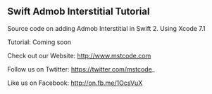 ## Swift Admob Interstitial Tutorial

Source code on adding Admob Interstitial in Swift 2. Using Xcode 7.1

Tutorial: Coming soon

Check out our Website: http://www.mstcode.com

Follow us on Twtitter: https://twitter.com/mstcode_

Like us on Facebook: http://on.fb.me/1OcsVuX

